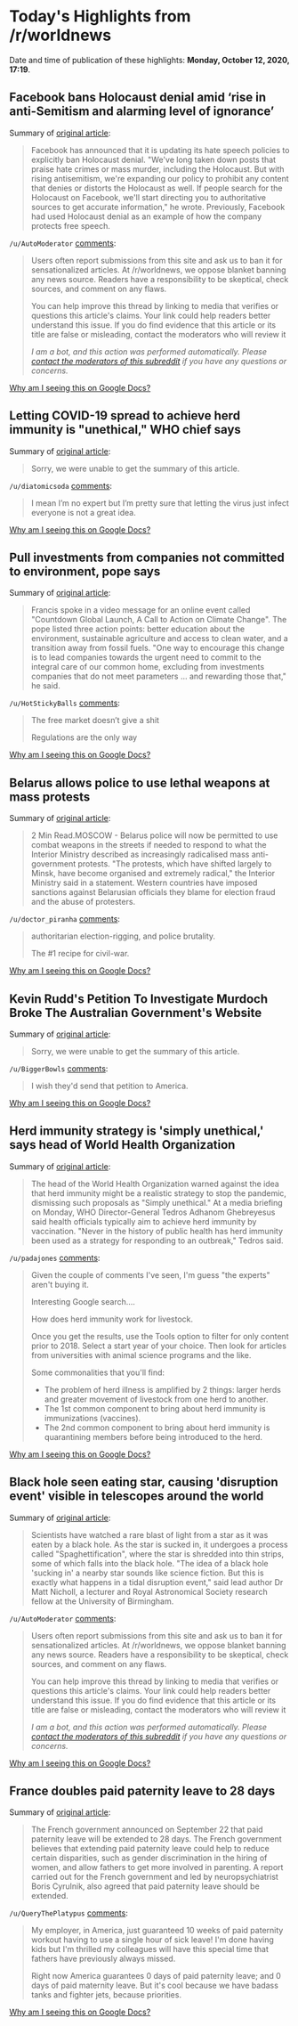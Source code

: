 # Today's Highlights from /r/worldnews

Date and time of publication of these highlights: **Monday, October 12, 2020, 17:19**.

## Facebook bans Holocaust denial amid ‘rise in anti-Semitism and alarming level of ignorance’

Summary of [original article](https://www.independent.co.uk/life-style/gadgets-and-tech/facebook-holocaust-anti-semitism-hate-speech-rules-zuckerberg-b991216.html):

> Facebook has announced that it is updating its hate speech policies to explicitly ban Holocaust denial. "We've long taken down posts that praise hate crimes or mass murder, including the Holocaust. But with rising antisemitism, we're expanding our policy to prohibit any content that denies or distorts the Holocaust as well. If people search for the Holocaust on Facebook, we'll start directing you to authoritative sources to get accurate information," he wrote. Previously, Facebook had used Holocaust denial as an example of how the company protects free speech.

`/u/AutoModerator` [comments](https://www.reddit.com/r/worldnews/comments/j9shub/facebook_bans_holocaust_denial_amid_rise_in/):

> Users often report submissions from this site and ask us to ban it for sensationalized articles. At /r/worldnews, we oppose blanket banning any news source. Readers have a responsibility to be skeptical, check sources, and comment on any flaws.
> 
> You can help improve this thread by linking to media that verifies or questions this article's claims. Your link could help readers better understand this issue. If you do find evidence that this article or its title are false or misleading, contact the moderators who will review it
> 
> *I am a bot, and this action was performed automatically. Please [contact the moderators of this subreddit](/message/compose/?to=/r/worldnews) if you have any questions or concerns.*

[Why am I seeing this on Google Docs?](https://docs.google.com/document/d/1Dc6We63vOXIZsc0op-Bt4abqkYjXzOigalQqFxmvvbM/edit?usp=sharing)

## Letting COVID-19 spread to achieve herd immunity is "unethical," WHO chief says

Summary of [original article](https://www.cbsnews.com/news/covid-19-spread-herd-immunity-unethical-who-chief-says/):

> Sorry, we were unable to get the summary of this article.

`/u/diatomicsoda` [comments](https://www.reddit.com/r/worldnews/comments/j9w4wo/letting_covid19_spread_to_achieve_herd_immunity/):

> I mean I’m no expert but I’m pretty sure that letting the virus just infect everyone is not a great idea.

[Why am I seeing this on Google Docs?](https://docs.google.com/document/d/1Dc6We63vOXIZsc0op-Bt4abqkYjXzOigalQqFxmvvbM/edit?usp=sharing)

## Pull investments from companies not committed to environment, pope says

Summary of [original article](https://www.reuters.com/article/climatechange-pope/pull-investments-from-companies-not-committed-to-environment-pope-says-idUSKBN26W034):

> Francis spoke in a video message for an online event called "Countdown Global Launch, A Call to Action on Climate Change". The pope listed three action points: better education about the environment, sustainable agriculture and access to clean water, and a transition away from fossil fuels. "One way to encourage this change is to lead companies towards the urgent need to commit to the integral care of our common home, excluding from investments companies that do not meet parameters ... and rewarding those that," he said.

`/u/HotStickyBalls` [comments](https://www.reddit.com/r/worldnews/comments/j9qefl/pull_investments_from_companies_not_committed_to/):

> The free market doesn’t give a shit
> 
> Regulations are the only way

[Why am I seeing this on Google Docs?](https://docs.google.com/document/d/1Dc6We63vOXIZsc0op-Bt4abqkYjXzOigalQqFxmvvbM/edit?usp=sharing)

## Belarus allows police to use lethal weapons at mass protests

Summary of [original article](https://www.reuters.com/article/us-belarus-election-protests-arms/belarus-allows-police-to-use-lethal-weapons-at-mass-protests-idUSKBN26X1TT?il=0):

> 2 Min Read.MOSCOW - Belarus police will now be permitted to use combat weapons in the streets if needed to respond to what the Interior Ministry described as increasingly radicalised mass anti-government protests. "The protests, which have shifted largely to Minsk, have become organised and extremely radical," the Interior Ministry said in a statement. Western countries have imposed sanctions against Belarusian officials they blame for election fraud and the abuse of protesters.

`/u/doctor_piranha` [comments](https://www.reddit.com/r/worldnews/comments/j9riyc/belarus_allows_police_to_use_lethal_weapons_at/):

> authoritarian election-rigging, and police brutality.
> 
> The #1 recipe for civil-war.

[Why am I seeing this on Google Docs?](https://docs.google.com/document/d/1Dc6We63vOXIZsc0op-Bt4abqkYjXzOigalQqFxmvvbM/edit?usp=sharing)

## Kevin Rudd's Petition To Investigate Murdoch Broke The Australian Government's Website

Summary of [original article](https://www.gizmodo.com.au/2020/10/kevin-rudds-petition-to-investigate-murdoch-broke-the-australian-governments-website/):

> Sorry, we were unable to get the summary of this article.

`/u/BiggerBowls` [comments](https://www.reddit.com/r/worldnews/comments/j9t3no/kevin_rudds_petition_to_investigate_murdoch_broke/):

> I wish they'd send that petition to America.

[Why am I seeing this on Google Docs?](https://docs.google.com/document/d/1Dc6We63vOXIZsc0op-Bt4abqkYjXzOigalQqFxmvvbM/edit?usp=sharing)

## Herd immunity strategy is 'simply unethical,' says head of World Health Organization

Summary of [original article](https://www.nbcnews.com/health/health-news/who-says-herd-immunity-strategy-simply-unethical-n1243009):

> The head of the World Health Organization warned against the idea that herd immunity might be a realistic strategy to stop the pandemic, dismissing such proposals as "Simply unethical." At a media briefing on Monday, WHO Director-General Tedros Adhanom Ghebreyesus said health officials typically aim to achieve herd immunity by vaccination. "Never in the history of public health has herd immunity been used as a strategy for responding to an outbreak," Tedros said.

`/u/padajones` [comments](https://www.reddit.com/r/worldnews/comments/ja182m/herd_immunity_strategy_is_simply_unethical_says/):

> Given the couple of comments I've seen, I'm guess "the experts" aren't buying it.
> 
> Interesting Google search....
> 
> How does herd immunity work for livestock. 
> 
> Once you get the results, use the Tools option to filter for only content prior to 2018. Select a start year of your choice.  Then look for articles from universities with animal science programs and the like.
> 
> Some commonalities that you'll find:
> - The problem of herd illness is amplified by 2 things: larger herds and greater movement of livestock from one herd to another.
> - The 1st common component to bring about herd immunity is immunizations (vaccines).
> - The 2nd common component to bring about herd immunity is quarantining members before being introduced to the herd.

[Why am I seeing this on Google Docs?](https://docs.google.com/document/d/1Dc6We63vOXIZsc0op-Bt4abqkYjXzOigalQqFxmvvbM/edit?usp=sharing)

## Black hole seen eating star, causing 'disruption event' visible in telescopes around the world

Summary of [original article](https://www.independent.co.uk/life-style/gadgets-and-tech/black-hole-star-space-tidal-disruption-event-telescope-b988845.html?fbclid=IwAR3gQEKFMDyxmlVim9EraIl_PbwXyH_ys5_mgcjlb4k34tSUajBHHQElwg4):

> Scientists have watched a rare blast of light from a star as it was eaten by a black hole. As the star is sucked in, it undergoes a process called "Spaghettification", where the star is shredded into thin strips, some of which falls into the black hole. "The idea of a black hole 'sucking in' a nearby star sounds like science fiction. But this is exactly what happens in a tidal disruption event," said lead author Dr Matt Nicholl, a lecturer and Royal Astronomical Society research fellow at the University of Birmingham.

`/u/AutoModerator` [comments](https://www.reddit.com/r/worldnews/comments/j9q18g/black_hole_seen_eating_star_causing_disruption/):

> Users often report submissions from this site and ask us to ban it for sensationalized articles. At /r/worldnews, we oppose blanket banning any news source. Readers have a responsibility to be skeptical, check sources, and comment on any flaws.
> 
> You can help improve this thread by linking to media that verifies or questions this article's claims. Your link could help readers better understand this issue. If you do find evidence that this article or its title are false or misleading, contact the moderators who will review it
> 
> *I am a bot, and this action was performed automatically. Please [contact the moderators of this subreddit](/message/compose/?to=/r/worldnews) if you have any questions or concerns.*

[Why am I seeing this on Google Docs?](https://docs.google.com/document/d/1Dc6We63vOXIZsc0op-Bt4abqkYjXzOigalQqFxmvvbM/edit?usp=sharing)

## France doubles paid paternity leave to 28 days

Summary of [original article](https://www.welcometothejungle.com/en/articles/france-doubles-paid-paternity-leave):

> The French government announced on September 22 that paid paternity leave will be extended to 28 days. The French government believes that extending paid paternity leave could help to reduce certain disparities, such as gender discrimination in the hiring of women, and allow fathers to get more involved in parenting. A report carried out for the French government and led by neuropsychiatrist Boris Cyrulnik, also agreed that paid paternity leave should be extended.

`/u/QueryThePlatypus` [comments](https://www.reddit.com/r/worldnews/comments/j9pbhp/france_doubles_paid_paternity_leave_to_28_days/):

> My employer, in America, just guaranteed 10 weeks of paid paternity workout having to use a single hour of sick leave! I'm done having kids but I'm thrilled my colleagues will have this special time that fathers have previously always missed.
> 
> Right now America guarantees 0 days of paid paternity leave; and 0 days of paid maternity leave. But it's cool because we have badass tanks and fighter jets, because priorities.

[Why am I seeing this on Google Docs?](https://docs.google.com/document/d/1Dc6We63vOXIZsc0op-Bt4abqkYjXzOigalQqFxmvvbM/edit?usp=sharing)

